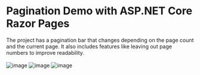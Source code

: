 # Pagination Demo with ASP.NET Core Razor Pages
The project has a pagination bar that changes depending on the page count and the current page. It also includes features like leaving out page numbers to improve readability.
<br><br>
![image](https://github.com/KristinaKhozina/Pagination/assets/121896065/28fa23a3-6a44-4a81-b7e0-dc5917fb910f)
![image](https://github.com/KristinaKhozina/Pagination/assets/121896065/66a38c68-2580-4454-9da2-23e34120fdc0)
![image](https://github.com/KristinaKhozina/Pagination/assets/121896065/7643b563-9e93-4837-9cc2-be146623cbb3)

